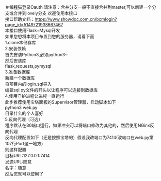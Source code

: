 ＃编程猫登录Oauth
请注意：合并分支一般不直接合并到master,可以新建一个分支或合并到lovely分支
欢迎使用本接口  
接口帮助文档：https://www.showdoc.com.cn/bcmlogin?page_id=5149721938667467  
本接口使用Flask+Mysql开发  
如果您想将本项目布置到您的服务器，请看下面  
1.clone本储存库  
2.安装依赖  
首先安装Python3,必须python3~  
然后安装库  
flask,requests,pymysql  
3.准备数据库  
新建一个数据库  
将项目内的login.sql导入  
编辑sql.py文件的开头以让程序可以连接到数据库  
4.使用守护进程让进程一直运行  
此步推荐使用宝塔面板的Supervisor管理器，启动脚本如下  
python3 web.py  
目录什么的个人喜好  
5.反向代理（可选）  
程序默认在80端口运行，如果冲突可以将端口修改为其他的，然后使用NGinx反向代理  
反向代理配置如下（还是按照宝塔的）假设我改端口为7414(改端口在web.py第107行Port这一地方)  
则这样配置  
目标URL:127.0.0.1:7414  
发送URL:随意  
名字：随意  
然后您就可以使用了  
